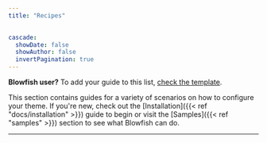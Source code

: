 ```yaml
---
title: "Recipes"
 

cascade:
  showDate: false
  showAuthor: false
  invertPagination: true
---
```



**Blowfish user?** To add your guide to this list, [check the template](/guides/template/).

This section contains guides for a variety of scenarios on how to configure your theme. If you're new, check out the [Installation]({{< ref "docs/installation" >}}) guide to begin or visit the [Samples]({{< ref "samples" >}}) section to see what Blowfish can do.

---
